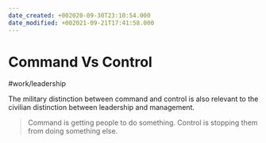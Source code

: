 ```yaml
---
date_created: +002020-09-30T23:10:54.000
date_modified: +002021-09-21T17:41:58.000
---
```


# Command Vs Control

#work/leadership  

The military distinction between command and control is also relevant to the civilian distinction between leadership and management.

> Command is getting people to do something.
> Control is stopping them from doing something else.
